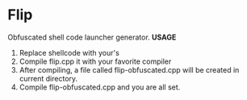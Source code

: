 # Flip
Obfuscated shell code launcher generator.
**USAGE**
1. Replace shellcode with your's
1. Compile flip.cpp it with your favorite compiler
1. After compiling, a file called flip-obfuscated.cpp will be created in current directory.
1. Compile flip-obfuscated.cpp and you are all set.
